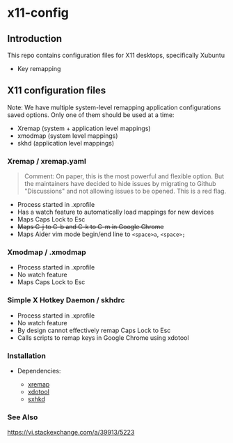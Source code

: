 # x11-config

## Introduction

This repo contains configuration files for X11 desktops, specifically Xubuntu

- Key remapping

## X11 configuration files

Note: We have multiple system-level remapping application configurations saved options. Only one of them should be used at a time:

- Xremap (system + application level mappings)
- xmodmap (system level mappings)
- skhd (application level mappings)

### Xremap / xremap.yaml

> Comment:
> On paper, this is the most powerful and flexible option. But the maintainers have decided to hide issues by migrating to Github "Discussions" and not allowing issues to be opened. This is a red flag.

- Process started in .xprofile
- Has a watch feature to automatically load mappings for new devices
- Maps Caps Lock to Esc
- ~~Maps C-j to C-b and C-k to C-m in Google Chrome~~
- Maps Aider vim mode begin/end line to `<space>a`, `<space>;`

### Xmodmap / .xmodmap

- Process started in .xprofile
- No watch feature
- Maps Caps Lock to Esc

### Simple X Hotkey Daemon / skhdrc

- Process started in .xprofile
- No watch feature
- By design cannot effectively remap Caps Lock to Esc
- Calls scripts to remap keys in Google Chrome using xdotool

### Installation

- Dependencies:

  - [xremap](https://github.com/xremap/xremap)
  - [xdotool](https://github.com/jordansissel/xdotool)
  - [sxhkd](https://github.com/baskerville/sxhkd)

### See Also

https://vi.stackexchange.com/a/39913/5223
